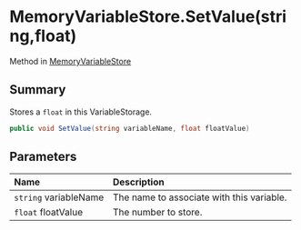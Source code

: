 # MemoryVariableStore.SetValue(string,float)

Method in [MemoryVariableStore](api/csharp/yarn.memoryvariablestore.md)

## Summary


Stores a  <code>float</code>  in this VariableStorage.


```csharp
public void SetValue(string variableName, float floatValue)
```

## Parameters

|Name|Description|
|:---|:---|
|`string` variableName|The name to associate with this variable.|
|`float` floatValue|The number to store.|

